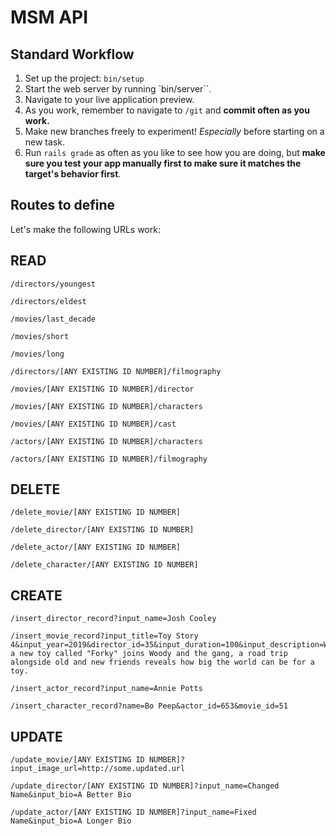 # MSM API

## Standard Workflow

 1. Set up the project: `bin/setup`
 1. Start the web server by running `bin/server``.
 1. Navigate to your live application preview.
 1. As you work, remember to navigate to `/git` and **commit often as you work.**
 1. Make new branches freely to experiment! _Especially_ before starting on a new task.
 1. Run `rails grade` as often as you like to see how you are doing, but **make sure you test your app manually first to make sure it matches the target's behavior first**.

## Routes to define

Let's make the following URLs work:

## READ

```
/directors/youngest
```

```
/directors/eldest
```

```
/movies/last_decade
```

```
/movies/short
```

```
/movies/long
```

```
/directors/[ANY EXISTING ID NUMBER]/filmography
```

```
/movies/[ANY EXISTING ID NUMBER]/director
```

```
/movies/[ANY EXISTING ID NUMBER]/characters
```

```
/movies/[ANY EXISTING ID NUMBER]/cast
```

```
/actors/[ANY EXISTING ID NUMBER]/characters
```

```
/actors/[ANY EXISTING ID NUMBER]/filmography
```

## DELETE

```
/delete_movie/[ANY EXISTING ID NUMBER]
```

```
/delete_director/[ANY EXISTING ID NUMBER]
```

```
/delete_actor/[ANY EXISTING ID NUMBER]
```

```
/delete_character/[ANY EXISTING ID NUMBER]
```

## CREATE

```
/insert_director_record?input_name=Josh Cooley
```

```
/insert_movie_record?input_title=Toy Story 4&input_year=2019&director_id=35&input_duration=100&input_description=When a new toy called "Forky" joins Woody and the gang, a road trip alongside old and new friends reveals how big the world can be for a toy.
```

```
/insert_actor_record?input_name=Annie Potts
```

```
/insert_character_record?name=Bo Peep&actor_id=653&movie_id=51
```

## UPDATE

```
/update_movie/[ANY EXISTING ID NUMBER]?input_image_url=http://some.updated.url
```

```
/update_director/[ANY EXISTING ID NUMBER]?input_name=Changed Name&input_bio=A Better Bio
```

```
/update_actor/[ANY EXISTING ID NUMBER]?input_name=Fixed Name&input_bio=A Longer Bio
```

